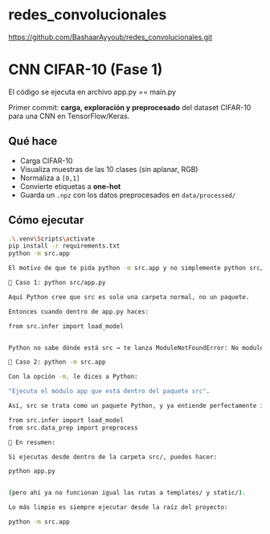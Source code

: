 # redes_convolucionales
https://github.com/BashaarAyyoub/redes_convolucionales.git
# CNN CIFAR-10 (Fase 1)
El código se ejecuta en archivo app.py == main.py

Primer commit: **carga, exploración y preprocesado** del dataset CIFAR-10 para una CNN en TensorFlow/Keras.

## Qué hace
- Carga CIFAR-10
- Visualiza muestras de las 10 clases (sin aplanar, RGB)
- Normaliza a `[0,1]`
- Convierte etiquetas a **one-hot**
- Guarda un `.npz` con los datos preprocesados en `data/processed/`

## Cómo ejecutar
```bash
.\.venv\Scripts\activate
pip install -r requirements.txt
python -m src.app

El motivo de que te pida python -m src.app y no simplemente python src/app.py es por cómo funciona Python con los paquetes y módulos. Te explico claro y rápido:

🔹 Caso 1: python src/app.py

Aquí Python cree que src es solo una carpeta normal, no un paquete.

Entonces cuando dentro de app.py haces:

from src.infer import load_model


Python no sabe dónde está src → te lanza ModuleNotFoundError: No module named 'src'.

🔹 Caso 2: python -m src.app

Con la opción -m, le dices a Python:

"Ejecuta el módulo app que está dentro del paquete src".

Así, src se trata como un paquete Python, y ya entiende perfectamente imports como:

from src.infer import load_model
from src.data_prep import preprocess

📌 En resumen:

Si ejecutas desde dentro de la carpeta src/, puedes hacer:

python app.py


(pero ahí ya no funcionan igual las rutas a templates/ y static/).

Lo más limpio es siempre ejecutar desde la raíz del proyecto:

python -m src.app

